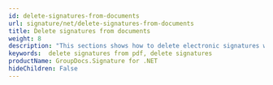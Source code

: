 ```yaml
---
id: delete-signatures-from-documents
url: signature/net/delete-signatures-from-documents
title: Delete signatures from documents
weight: 8
description: "This sections shows how to delete electronic signatures with GroupDocs.Signature API."
keywords:  delete signatures from pdf, delete signatures
productName: GroupDocs.Signature for .NET
hideChildren: False
---
```

